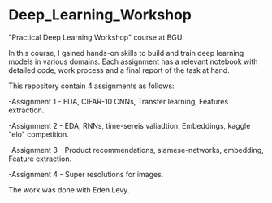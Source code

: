 # Deep_Learning_Workshop
"Practical Deep Learning Workshop" course at BGU. 

In this course, I gained hands-on skills to build and train deep learning models in various domains.
Each assignment has a relevant notebook with detailed code, work process and a final report of the task at hand.

This repository contain 4 assignments as follows:

-Assignment 1 - EDA, CIFAR-10 CNNs, Transfer learning, Features extraction.

-Assignment 2 - EDA, RNNs, time-sereis valiadtion, Embeddings, kaggle "elo" competition.

-Assignment 3 - Product recommendations, siamese-networks, embedding, Feature extraction.

-Assignment 4 - Super resolutions for images.

The work was done with Eden Levy.
